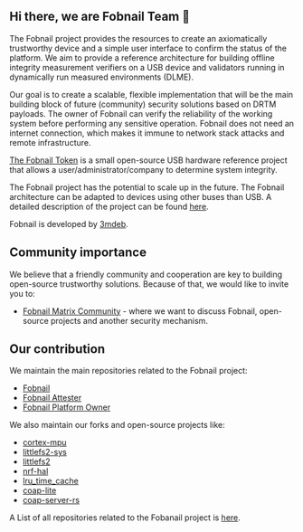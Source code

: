 ## Hi there, we are Fobnail Team 👋

The Fobnail project provides the resources to create an axiomatically
trustworthy device and a simple user interface to confirm the status of the
platform. We aim to provide a reference architecture for building
offline integrity measurement verifiers on a USB device and validators running
in dynamically run measured environments (DLME).

Our goal is to create a scalable, flexible implementation that will be the main
building block of future (community) security solutions based on DRTM payloads.
The owner of Fobnail can verify the reliability of the working system before
performing any sensitive operation. Fobnail does not need an internet
connection, which makes it immune to network stack attacks and remote
infrastructure.

[The Fobnail Token](https://fobnail.3mdeb.com/fobnail_token/) is a small
open-source USB hardware reference project that allows a
user/administrator/company to determine system integrity.

The Fobnail project has the potential to scale up in the future. The Fobnail
architecture can be adapted to devices using other buses than USB.
A detailed description of the project can be found
[here](https://fobnail.3mdeb.com/).

Fobnail is developed by [3mdeb](https://github.com/3mdeb).

## Community importance

We believe that a friendly community and cooperation are key to building
open-source trustworthy solutions. Because of that, we would like to invite you
to:

* [Fobnail Matrix Community](https://matrix.to/#/#dasharo:matrix.org) - where we
  want to discuss Fobnail, open-source projects and another security mechanism.

## Our contribution

We maintain the main repositories related to the Fobnail project:

* [Fobnail](https://github.com/fobnail/fobnail)
* [Fobnail Attester](https://github.com/fobnail/fobnail-attester)
* [Fobnail Platform Owner](https://github.com/fobnail/fobnail-platform-owner)

We also maintain our forks and open-source projects like:

* [cortex-mpu](https://github.com/fobnail/cortex-mpu)
* [littlefs2-sys](https://github.com/fobnail/littlefs2-sys)
* [littlefs2](https://github.com/fobnail/littlefs2)
* [nrf-hal](https://github.com/fobnail/nrf-hal)
* [lru_time_cache](https://github.com/fobnail/lru_time_cache)
* [coap-lite](https://github.com/fobnail/coap-lite)
* [coap-server-rs](https://github.com/fobnail/coap-server-rs)

A List of all repositories related to the Fobanail project is
[here](https://github.com/orgs/fobnail/repositories).
